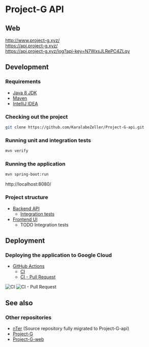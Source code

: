 # Project-G API

## Web
http://www.project-g.xyz/  
https://api.project-g.xyz/  
https://api.project-g.xyz/log?api-key=N7WxsJLRePC4ZLqy

## Development

### Requirements
* [Java 8 JDK](https://adoptopenjdk.net/)
* [Maven](https://maven.apache.org/)
* [IntelliJ IDEA](https://www.jetbrains.com/idea/)

### Checking out the project
```bash
git clone https://github.com/KaralabeZeller/Project-G-api.git
```

### Running unit and integration tests
```bash
mvn verify
```

### Running the application
```bash
mvn spring-boot:run
```

http://localhost:8080/

### Project structure

* [Backend API](https://github.com/KaralabeZeller/Project-G-api/tree/master/src/main/java/com/nter/projectg)
  * [Integration tests](https://github.com/KaralabeZeller/Project-G-api/tree/master/src/test/java/com/nter)
* [Frontend UI](https://github.com/KaralabeZeller/Project-G-api/tree/master/src/main/resources/static)
  * TODO Integration tests

## Deployment

### Deploying the application to Google Cloud
* [GitHub Actions](https://github.com/KaralabeZeller/Project-G-api/actions)
  * [CI](https://github.com/KaralabeZeller/Project-G-api/blob/master/.github/workflows/build.yaml)
  * [CI - Pull Request](https://github.com/KaralabeZeller/Project-G-api/blob/master/.github/workflows/pull-request.yaml)

![CI](https://github.com/KaralabeZeller/Project-G-api/workflows/CI/badge.svg)
![CI - Pull Request](https://github.com/KaralabeZeller/Project-G-api/workflows/CI%20-%20Pull%20Request/badge.svg)

## See also

### Other repositories
* [nTer](https://github.com/KaralabeZeller/nter)  (Source repository fully migrated to Project-G-api)
* [Project-G](https://github.com/KaralabeZeller/Project-G)  
* [Project-G-web](https://github.com/KaralabeZeller/Project-G-web)
